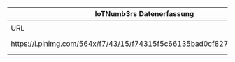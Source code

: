 |IoTNumb3rs Datenerfassung|||||||||||
| ---- | ---- | ---- | ---- | ---- | ---- | ---- | ---- | ---- | ---- | ---- |
||||||||||||
|URL|home_url|filename|device_class|device_count|market_class|market_volume|prognosis_year|publication_year|authorship_class|Dropbox folder|
|https://i.pinimg.com/564x/f7/43/15/f74315f5c66135bad0cf827739c6f4a5.jpg|https://deburna.com|file2_f74315f5c66135bad0cf827739c6f4a5.jpg|||revenue|7.465E+11|2018|N/A|company|marielledemuth/20181124-1200|
